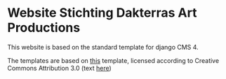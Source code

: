 # Website Stichting Dakterras Art Productions

This website is based on the standard template for django CMS 4.

The templates are based on [this](https://html5up.net/helios) template, licensed according to Creative Commons Attribution 3.0 (text [here](https://github.com/sbocconi/dtap/blob/main/dtap/static/LICENSE.txt))